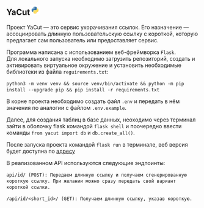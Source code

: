 <h2>YaCut<img src="https://raw.githubusercontent.com/github/explore/80688e429a7d4ef2fca1e82350fe8e3517d3494d/topics/python/python.png" height="26"/></h2>

<p></p>Проект YaCut — это сервис укорачивания ссылок. Его назначение — ассоциировать длинную пользовательскую ссылку с короткой, которую предлагает сам пользователь или предоставляет сервис.</p>


Программа написана с использованием веб-фреймворка `Flask`.<br>
Для локального запуска необходимо загрузить репозиторий, создать и активировать виртуальное окружение и установить необходимые библиотеки из файла ```reguirements.txt```:
```
python3 -m venv venv && source venv/bin/activate && python -m pip install --upgrade pip && pip install -r requirements.txt
```
В корне проекта необходимо создать файл ```.env``` и передать в нём значения по аналогии с файлом ```.env.example```.
<br>

Далее, для создания таблиц в базе данных, неоходимо через терминал зайти в оболочку flask командой ```flask shell``` и поочередно ввести команды ```from yacut import db``` и ```db.create_all()```.<br>

После запуска проекта командой ```flask run``` в терминале, веб версия будет доступна по [адресу](http://127.0.0.1:5000/)

В реализованном API используются следующие эндпоинты:

```
api/id/ (POST): Передаем длинную ссылку и получаем сгенерированную короткую ссылку. При желании можно сразу передать свой вариант короткой ссылки.
```
```
/api/id/<short_id>/ (GET): Получаем длинную ссылку, указав короткую.
```
